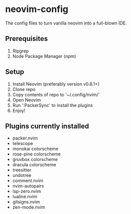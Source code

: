 # neovim-config
The config files to turn vanilla neovim into a full-blown IDE.

## Prerequisites
1. Ripgrep
2. Node Package Manager (npm)

## Setup
1. Install Neovim (preferably version v0.8.1+)
2. Clone repo
3. Copy contents of repo to '~/.config/nvim/'
4. Open Neovim
5. Run ':PackerSync' to install the plugins
6. Enjoy!

## Plugins currently installed
- packer.nvim
- telescope
- monokai colorscheme
- rose-pine colorscheme
- gruvbox colorscheme
- dracula colorscheme
- treesitter
- undotree
- comment.nvim
- nvim-autopairs
- lsp-zero.nvim
- lualine.nvim
- gitsigns.nvim
- zen-mode.nvim

